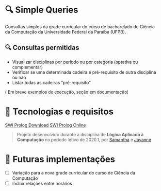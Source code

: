 # 🔍 Simple Queries
Consultas simples da grade curricular do curso de bacharelado de Ciência da Computação da Universidade Federal da Paraíba (UFPB). 

## 🔍 Consultas permitidas
- Visualizar disciplinas por período ou por categoria (optativa ou complementar)
- Verificar se uma determinada cadeira é pré-requisito de outra disciplina ou não
- Listar todas as cadeiras "pré-requisito"

( Em breve exemplos de execução, seção em documentação)

# 🔧 Tecnologias e requisitos
[SWI Prolog Download](https://www.swi-prolog.org/Download.html)
[SWI Prolog Online](https://swish.swi-prolog.org)

> Projeto desenvolvido durante a disciplina de **Lógica Aplicada à Computação** no período letivo de 2020.1, por [Samantha](https://github.com/sammid37/) e [Jayanne]()

# 🤔 Futuras implementações
- [ ] Variação para a nova grade curricular do curso de Ciência da Computação
- [ ] Incluir relações entre horários

